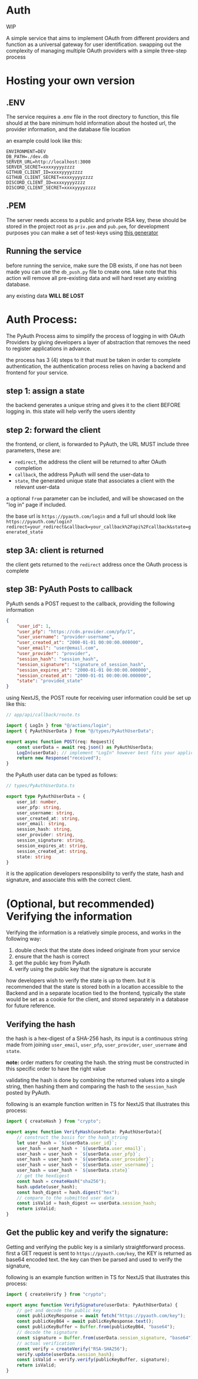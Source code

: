 # Auth

WIP

A simple service that aims to implement OAuth from different providers and function
as a universal gateway for user identification. swapping out the complexity
of managing multiple OAuth providers with a simple three-step process

# Hosting your own version

## .ENV
The service requires a .env file in the root directory to function,
this file should at the bare minimum hold information about the hosted url,
the provider information, and the database file location

an example could look like this:
```
ENVIRONMENT=DEV
DB_PATH=./dev.db
SERVER_URL=http://localhost:3000
SERVER_SECRET=xxxxyyyyzzzz
GITHUB_CLIENT_ID=xxxxyyyyzzzz
GITHUB_CLIENT_SECRET=xxxxyyyyzzzz
DISCORD_CLIENT_ID=xxxxyyyyzzzz
DISCORD_CLIENT_SECRET=xxxxyyyyzzzz
```

## .PEM
The server needs access to a public and private RSA key,
these should be stored in the project root as `priv.pem` and
`pub.pem`, for development purposes you can make a set of test-keys
using [this generator](https://cryptotools.net/rsagen)

## Running the service
before running the service, make sure the DB exists,
if one has not been made you can use the `db_push.py`
file to create one. take note that this action will remove all
pre-existing data and will hard reset any existing database.

any existing data **WILL BE LOST**

# Auth Process:

The PyAuth Process aims to simplify the process of logging in with OAuth Providers
by giving developers a layer of abstraction that removes the need to register
applications in advance.

the process has 3 (4) steps to it that must be taken in order to complete authentication,
the authentication process relies on having a backend and frontend for your
service.

## step 1: assign a state
the backend generates a unique string and gives it to the client BEFORE
logging in. this state will help verify the users identity

## step 2: forward the client
the frontend, or client, is forwarded to PyAuth, the URL MUST include three
parameters, these are:

* `redirect`, the address the client will be returned to after OAuth completion
* `callback`, the address PyAuth will send the user-data to
* `state`, the generated unique state that associates a client with the relevant user-data

a optional `from` parameter can be included, and will be showcased on the "log in" page if
included.

the base url is `https://pyauth.com/login` and a full url should look like
`https://pyauth.com/login?redirect=your_redirect&callback=your_callback%2Fapi%2Fcallback&state=generated_state`

## step 3A: client is returned
the client gets returned to the `redirect` address once the OAuth process is complete

## step 3B: PyAuth Posts to callback
PyAuth sends a POST request to the callback, providing the following information

```json
{
	"user_id": 1,
	"user_pfp": "https://cdn.provider.com/pfp/1",
	"user_username": "provider-username",
	"user_created_at": "2000-01-01 00:00:00.000000",
	"user_email": "user@email.com",
	"user_provider": "provider",
	"session_hash": "session_hash",
	"session_signature": "signature_of_session_hash",
	"session_expires_at": "2000-01-01 00:00:00.000000",
	"session_created_at": "2000-01-01 00:00:00.000000",
	"state": "provided_state"
}
```

using NextJS, the POST route for receiving user information could be set up
like this:

```ts
// app/api/callback/route.ts

import { LogIn } from "@/actions/login";
import { PyAuthUserData } from "@/types/PyAuthUserData";

export async function POST(req: Request){
	const userData = await req.json() as PyAuthUserData;
	LogIn(userData); // implement "LogIn" however best fits your application
	return new Response("received");
}
```

the PyAuth user data can be typed as follows:

```ts
// types/PyAuthUserData.ts

export type PyAuthUserData = {
	user_id: number,
	user_pfp: string,
	user_username: string,
	user_created_at: string,
	user_email: string,
	session_hash: string,
	user_provider: string,
	session_signature: string,
	session_expires_at: string,
	session_created_at: string,
	state: string
}
```

it is the application developers responsibility to verify the state, hash and signature,
and associate this with the correct client.

# (Optional, but recommended) Verifying the information

Verifying the information is a relatively simple process, and works in the following way:
1. double check that the state does indeed originate from your service
2. ensure that the hash is correct
3. get the public key from PyAuth
4. verify using the public key that the signature is accurate

how developers wish to verify the state is up to them. but it is recommended that
the state is stored both in a location accessible to the Backend and in a separate
location tied to the frontend, typically the state would be set as a cookie
for the client, and stored separately in a database for future reference.

## Verifying the hash
the hash is a hex-digest of a SHA-256 hash, its input is a continuous string
made from joining `user_email`, `user_pfp`, `user_provider`, `user_username` and `state`.

**note:** order matters for creating the hash. the string must be constructed in
this specific order to have the right value

validating the hash is done by combining the returned values into a single string,
then hashing them and comparing the hash to the `session_hash` posted by PyAuth.

following is an example function written in TS for NextJS that illustrates this process:

```ts
import { createHash } from "crypto";

export async function VerifyHash(userData: PyAuthUserData){
	// construct the basis for the hash_string
	let user_hash = `${userData.user_id}`;
	user_hash = user_hash + `${userData.user_email}`;
	user_hash = user_hash + `${userData.user_pfp}`;
	user_hash = user_hash + `${userData.user_provider}`;
	user_hash = user_hash + `${userData.user_username}`;
	user_hash = user_hash + `${userData.state}`
	// get the hexdigest
	const hash = createHash("sha256");
	hash.update(user_hash);
	const hash_digest = hash.digest("hex");
	// compare to the submitted user data
	const isValid = hash_digest == userData.session_hash;
	return isValid;
}
```

## Get the public key and verify the signature:

Getting and verifying the public key is a similarly straightforward process.
first a GET request is sent to `https://pyauth.com/key`, the KEY is returned
as base64 encoded text. the key can then be parsed and used to verify the signature,

following is an example function written in TS for NextJS that illustrates this process:

```ts
import { createVerify } from "crypto";

export async function VerifySignature(userData: PyAuthUserData) {
	// get and decode the public key
	const publicKeyResponse = await fetch("https://pyauth.com/key");
	const publicKeyB64 = await publicKeyResponse.text();
	const publicKeyBuffer = Buffer.from(publicKeyB64, "base64");
	// decode the signature
	const signature = Buffer.from(userData.session_signature, "base64");
	// actual verification
	const verify = createVerify("RSA-SHA256");
	verify.update(userData.session_hash);
	const isValid = verify.verify(publicKeyBuffer, signature);
	return isValid;
}
```
